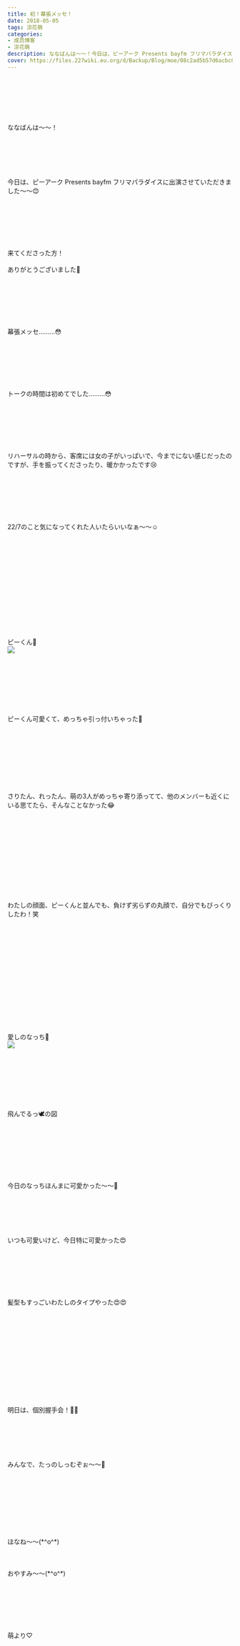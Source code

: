 ```yaml
---
title: 初！幕張メッセ！
date: 2018-05-05
tags: 涼花萌
categories: 
- 成员博客
- 涼花萌
description: ななばんは〜〜！今日は、ピーアーク Presents bayfm フリマパラダイスに出演させていただきました〜〜😊来てくださった方！ありがとうございました🤗...
cover: https://files.227wiki.eu.org/d/Backup/Blog/moe/08c2ad5b57d6acbc0048adb18820e.jpg 
---
```

<div class="blog_detail__main">
<br/>
<br/>
<br/>
<br/>
<br/>
<br/>
ななばんは〜〜！<br/>
<br/>
<br/>
<br/>
<br/>
<br/>
<br/>
今日は、ピーアーク Presents bayfm フリマパラダイスに出演させていただきました〜〜😊<br/>
<br/>
<br/>
<br/>
<br/>
<br/>
<br/>
<br/>
来てくださった方！<br/>
<br/>
ありがとうございました🤗<br/>
<br/>
<br/>
<br/>
<br/>
<br/>
<br/>
<br/>
幕張メッセ………😳<br/>
<br/>
<br/>
<br/>
<br/>
<br/>
<br/>
<br/>
トークの時間は初めてでした………😳<br/>
<br/>
<br/>
<br/>
<br/>
<br/>
<br/>
<br/>
リハーサルの時から、客席には女の子がいっぱいで、今までにない感じだったのですが、手を振ってくださったり、暖かかったです😢<br/>
<br/>
<br/>
<br/>
<br/>
<br/>
<br/>
<br/>
22/7のこと気になってくれた人いたらいいなぁ〜〜☺️<br/>
<br/>
<br/>
<br/>
<br/>
<br/>
<br/>
<br/>
<br/>
<br/>
<br/>
<br/>
<br/>
<br/>
<br/>
ピーくん🙂<br/>
<img src="https://files.227wiki.eu.org/d/Backup/Blog/moe/08c2ad5b57d6acbc0048adb18820e.jpg"><br/>
<br/>
<br/>
<br/>
<br/>
<br/>
<br/>
<br/>
<br/>
ピーくん可愛くて、めっちゃ引っ付いちゃった💓<br/>
<br/>
<br/>
<br/>
<br/>
<br/>
<br/>
<br/>
<br/>
<br/>
さりたん、れったん、萌の3人がめっちゃ寄り添ってて、他のメンバーも近くにいる思てたら、そんなことなかった😂<br/>
<br/>
<br/>
<br/>
<br/>
<br/>
<br/>
<br/>
<br/>
<br/>
<br/>
<br/>
<br/>
わたしの顔面、ピーくんと並んでも、負けず劣らずの丸顔で、自分でもびっくりしたわ！笑<br/>
<br/>
<br/>
<br/>
<br/>
<br/>
<br/>
<br/>
<br/>
<br/>
<br/>
<br/>
<br/>
<br/>
<br/>
<br/>
愛しのなっち💓<br/>
<img src="https://files.227wiki.eu.org/d/Backup/Blog/moe/08c2ad5b57d6acbc0048adb18820e-01.jpg"><br/>
<br/>
<br/>
<br/>
<br/>
<br/>
<br/>
<br/>
<br/>
飛んでるっ🕊の図<br/>
<br/>
<br/>
<br/>
<br/>
<br/>
<br/>
<br/>
<br/>
今日のなっちほんまに可愛かった〜〜💓<br/>
<br/>
<br/>
<br/>
<br/>
<br/>
<br/>
いつも可愛いけど、今日特に可愛かった😍<br/>
<br/>
<br/>
<br/>
<br/>
<br/>
<br/>
<br/>
髪型もすっごいわたしのタイプやった😍😍<br/>
<br/>
<br/>
<br/>
<br/>
<br/>
<br/>
<br/>
<br/>
<br/>
<br/>
<br/>
<br/>
<br/>
明日は、個別握手会！👏🏻<br/>
<br/>
<br/>
<br/>
<br/>
<br/>
<br/>
みんなで、たっのしっむぞぉ〜〜🤗<br/>
<br/>
<br/>
<br/>
<br/>
<br/>
<br/>
<br/>
<br/>
<br/>
ほなね〜〜(*^o^*)<br/>
<br/>
<br/>
<br/>
おやすみ〜〜(*^o^*)<br/>
<br/>
<br/>
<br/>
<br/>
<br/>
<br/>
<br/>
萌より♡
<!--twitter-->

<!--//twitter-->
</img></img></div>